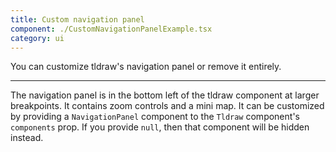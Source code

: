 ```yaml
---
title: Custom navigation panel
component: ./CustomNavigationPanelExample.tsx
category: ui
---
```


You can customize tldraw's navigation panel or remove it entirely.

---

The navigation panel is in the bottom left of the tldraw component at larger breakpoints. It contains zoom controls and a mini map. It can be customized by providing a `NavigationPanel` component to the `Tldraw` component's `components` prop. If you provide `null`, then that component will be hidden instead.
